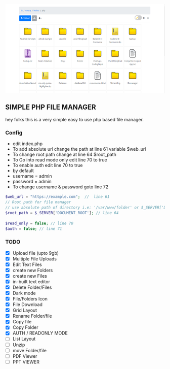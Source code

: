 <img src="./assets/images/filemanger.PNG" height="280px">

## SIMPLE PHP FILE MANAGER
 hey folks this is a very simple easy to use php based 
 file manager.

### Config 
 - edit index.php 
 - To add absolute url change the path at line 61 variable $web_url
 - To change root path change at line 64 $root_path
 - To Go into read mode only edit line 70 to true
 - To enable auth edit line 70 to true
 - by default 
 - username = admin
 - password = admin
 - To change username & password goto line 72


```php
$web_url = "https://example.com";  //  line 61
// Root path for file manager 
// use absolute path of directory i.e: '/var/www/folder' or $_SERVER['DOCUMENT_ROOT'].'/folder'
$root_path = $_SERVER['DOCUMENT_ROOT']; // line 64 

$read_only = false; // line 70
$auth = false; // line 71
```



### TODO
- [x]  Upload file (upto 9gb)
- [x]  Multiple File Uploads
- [x]  Edit Text Files
- [x]  create new Folders
- [x]  create new Files
- [x]  in-built text editor
- [x]  Delete Folder/Files
- [x]  Dark mode
- [x]  File/Folders Icon
- [x]  File Download
- [x]  Grid Layout
- [x]  Rename Folder/file
- [x]  Copy file
- [x]  Copy Folder
- [x]  AUTH / READONLY MODE 
- [ ]  List Layout
- [ ]  Unzip
- [ ]  move Folder/file
- [ ]  PDF Viewer
- [ ]  PPT VIEWER